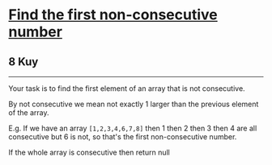 <h1><a href="https://www.codewars.com/kata/58f8a3a27a5c28d92e000144">Find the first non-consecutive number</a></h1>
<h2>8 Kuy</h2>
<hr>

<p>Your task is to find the first element of an array that is not consecutive.</p>

<p>By not consecutive we mean not exactly 1 larger than the previous element of the array.</p>

<p>E.g. If we have an array <code>[1,2,3,4,6,7,8]</code> then 1 then 2 then 3 then 4 are all consecutive 
but 6 is not, so that's the first non-consecutive number.</p>

<p>If the whole array is consecutive then return null</p>